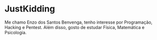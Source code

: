 # JustKidding
Me chamo Enzo dos Santos Benvenga, tenho interesse por Programação, Hacking e Pentest. Além disso, gosto de estudar Física, Matemática e Psicologia.
